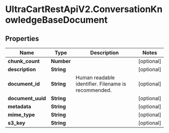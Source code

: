# UltraCartRestApiV2.ConversationKnowledgeBaseDocument

## Properties

Name | Type | Description | Notes
------------ | ------------- | ------------- | -------------
**chunk_count** | **Number** |  | [optional] 
**description** | **String** |  | [optional] 
**document_id** | **String** | Human readable identifier.  Filename is recommended. | [optional] 
**document_uuid** | **String** |  | [optional] 
**metadata** | **String** |  | [optional] 
**mime_type** | **String** |  | [optional] 
**s3_key** | **String** |  | [optional] 


